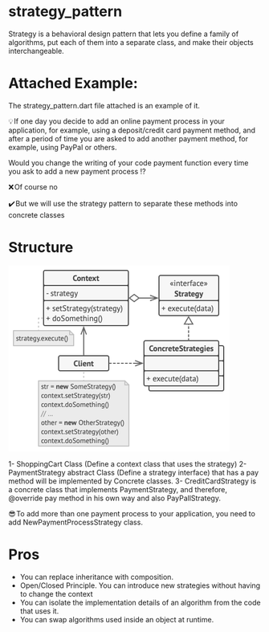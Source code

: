 # strategy_pattern
Strategy is a behavioral design pattern that lets you define a family of algorithms, put each of them into a separate class, and make their objects interchangeable.

# Attached Example:
The strategy_pattern.dart file attached is an example of it.

💡 If one day you decide to add an online payment process in your application, for example, using a deposit/credit card payment method, and after a period of time you are asked to add another payment method, for example, using PayPal or others.

Would you change the writing of your code payment function every time you ask to add a new payment process ⁉️ 

❌ Of course no

✔️ But we will use the strategy pattern to separate these methods into concrete classes

# Structure
![Alt text](structure.png)

1- ShoppingCart Class (Define a context class that uses the strategy)
2- PaymentStrategy abstract Class (Define a strategy interface) that has a pay method will be implemented by Concrete classes.
3- CreditCardStrategy is a concrete class that implements PaymentStrategy, and therefore, @override pay method in his own way and also PayPallStrategy.

😎 To add more than one payment process to your application, you need to add NewPaymentProcessStrategy class.

# Pros
- You can replace inheritance with composition.
- Open/Closed Principle. You can introduce new strategies without having to change the context
- You can isolate the implementation details of an algorithm from the code that uses it.
- You can swap algorithms used inside an object at runtime.
